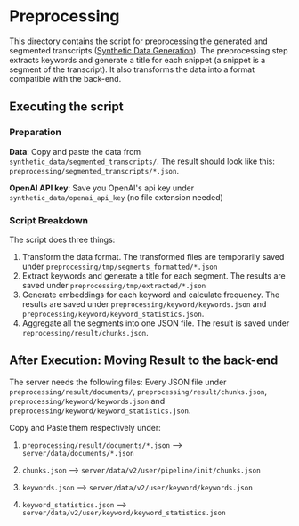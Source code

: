 # Preprocessing

This directory contains the script for preprocessing the generated and segmented transcripts ([Synthetic Data Generation](../synthetic_data/README.md)). The preprocessing step extracts keywords and generate a title for each snippet (a snippet is a segment of the transcript). It also transforms the data into a format compatible with the back-end.

## Executing the script

### Preparation

**Data**:
Copy and paste the data from `synthetic_data/segmented_transcripts/`. The result should look like this: `preprocessing/segmented_transcripts/*.json`.

**OpenAI API key**:
Save you OpenAI's api key under `synthetic_data/openai_api_key` (no file extension needed)

### Script Breakdown

The script does three things:

1. Transform the data format. The transformed files are temporarily saved under `preprocessing/tmp/segments_formatted/*.json`
2. Extract keywords and generate a title for each segment. The results are saved under `preprocessing/tmp/extracted/*.json`
3. Generate embeddings for each keyword and calculate frequency. The results are saved under `preprocessing/keyword/keywords.json` and `preprocessing/keyword/keyword_statistics.json`.
4. Aggregate all the segments into one JSON file. The result is saved under `reprocessing/result/chunks.json`.

## After Execution: Moving Result to the back-end

The server needs the following files: Every JSON file under `preprocessing/result/documents/`, `preprocessing/result/chunks.json`, `preprocessing/keyword/keywords.json` and `preprocessing/keyword/keyword_statistics.json`.

Copy and Paste them respectively under:

1. `preprocessing/result/documents/*.json` --> `server/data/documents/*.json`

1. `chunks.json` --> `server/data/v2/user/pipeline/init/chunks.json`

1. `keywords.json` --> `server/data/v2/user/keyword/keywords.json`

1. `keyword_statistics.json` --> `server/data/v2/user/keyword/keyword_statistics.json`
